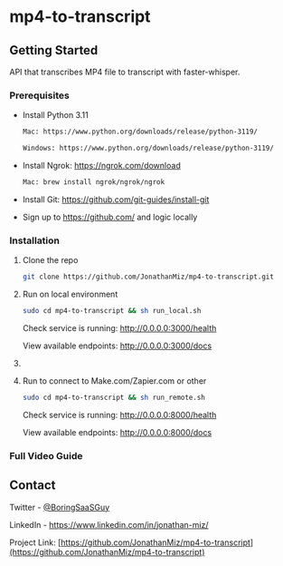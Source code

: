 # mp4-to-transcript

<!-- GETTING STARTED -->
## Getting Started

API that transcribes MP4 file to transcript with faster-whisper.


### Prerequisites

* Install Python 3.11
  ```sh
  Mac: https://www.python.org/downloads/release/python-3119/
  ```
  ```sh
  Windows: https://www.python.org/downloads/release/python-3119/
  ```
* Install Ngrok: https://ngrok.com/download
    ```sh
   Mac: brew install ngrok/ngrok/ngrok
    ```

* Install Git: https://github.com/git-guides/install-git


* Sign up to https://github.com/ and logic locally

### Installation

1. Clone the repo
   ```sh
   git clone https://github.com/JonathanMiz/mp4-to-transcript.git
   ```
2. Run on local environment
   ```sh
   sudo cd mp4-to-transcript && sh run_local.sh
   ```
    Check service is running: http://0.0.0.0:3000/health
    
    View available endpoints: http://0.0.0.0:3000/docs

3. 
4. Run to connect to Make.com/Zapier.com or other
   ```sh
   sudo cd mp4-to-transcript && sh run_remote.sh
   ```    
    Check service is running: http://0.0.0.0:8000/health
    
    View available endpoints: http://0.0.0.0:8000/docs


### Full Video Guide

[]()


<!-- CONTACT -->
## Contact

Twitter - [@BoringSaaSGuy](https://twitter.com/BoringSaaSGuy)

LinkedIn - https://www.linkedin.com/in/jonathan-miz/

Project Link: [https://github.com/JonathanMiz/mp4-to-transcript](https://github.com/JonathanMiz/mp4-to-transcript)


